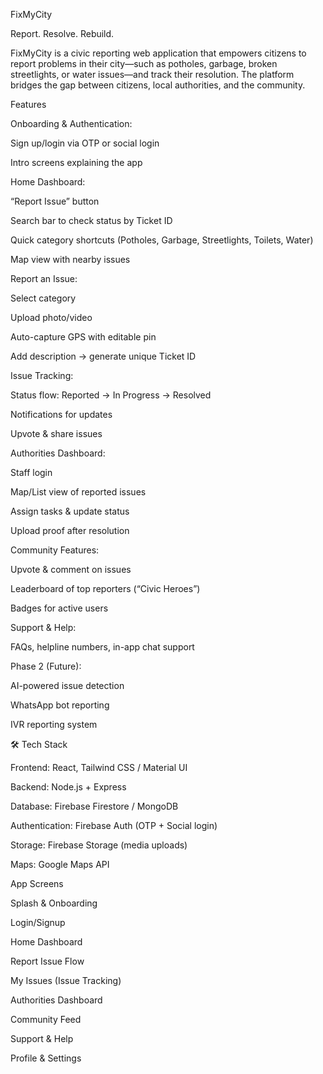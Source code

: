 FixMyCity

Report. Resolve. Rebuild.

FixMyCity is a civic reporting web application that empowers citizens to report problems in their city—such as potholes, garbage, broken streetlights, or water issues—and track their resolution. The platform bridges the gap between citizens, local authorities, and the community.

Features

Onboarding & Authentication:

Sign up/login via OTP or social login

Intro screens explaining the app

Home Dashboard:

“Report Issue” button

Search bar to check status by Ticket ID

Quick category shortcuts (Potholes, Garbage, Streetlights, Toilets, Water)

Map view with nearby issues

Report an Issue:

Select category

Upload photo/video

Auto-capture GPS with editable pin

Add description → generate unique Ticket ID

Issue Tracking:

Status flow: Reported → In Progress → Resolved

Notifications for updates

Upvote & share issues

Authorities Dashboard:

Staff login

Map/List view of reported issues

Assign tasks & update status

Upload proof after resolution

Community Features:

Upvote & comment on issues

Leaderboard of top reporters (“Civic Heroes”)

Badges for active users

Support & Help:

FAQs, helpline numbers, in-app chat support

Phase 2 (Future):

AI-powered issue detection

WhatsApp bot reporting

IVR reporting system

🛠️ Tech Stack

Frontend: React, Tailwind CSS / Material UI

Backend: Node.js + Express

Database: Firebase Firestore / MongoDB

Authentication: Firebase Auth (OTP + Social login)

Storage: Firebase Storage (media uploads)

Maps: Google Maps API

App Screens

Splash & Onboarding

Login/Signup

Home Dashboard

Report Issue Flow

My Issues (Issue Tracking)

Authorities Dashboard

Community Feed

Support & Help

Profile & Settings
